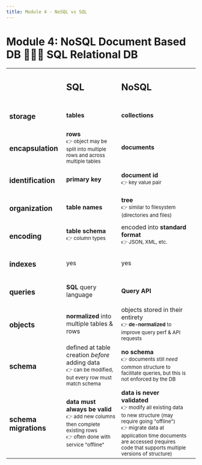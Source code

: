 ```yaml
---
title: Module 4 - NoSQL vs SQL
---
```


# Module 4: NoSQL Document Based DB 🤜💥🤛 SQL Relational DB

<table>
    <tbody>
        <tr>
            <td></td>
            <td><h2>SQL</h2></td>
            <td><h2>NoSQL</h2</td>
            <td></td>
        </tr>
        <tr>
            <td><h3>storage</h3</td>
            <td><strong>tables</strong</td>
            <td><strong>collections</strong></td>
        </tr>
        <tr>
            <td><h3>encapsulation</h3></td>
            <td>
                <strong>rows</strong><br/>
                <small>👉 object may be split into multiple rows and across multiple tables</small>
            </td>
            <td><strong>documents</strong></td>
        </tr>
        <tr>
            <td><h3>identification</h3></td>
            <td><strong>primary key</strong></td>
            <td>
                <strong>document id</strong><br/>
                <small>👉 key value pair</small>
            </td>
        </tr>
        <tr>
            <td><h3>organization</h3></td>
            <td><strong>table names</strong></td>
            <td>
                <strong>tree</strong><br/>
                <small>👉 similar to filesystem (directories and files)</small>
            </td>
        </tr>
        <tr>
            <td><h3>encoding</h3></td>
            <td>
                <strong>table schema</strong><br/>
                <small>👉 column types</small>
            </td>
            <td>
                encoded into <strong>standard format</strong><br/>
                <small>👉 JSON, XML, etc.</small>
            </td>
        </tr>
        <tr>
            <td><h3>indexes</h3></td>
            <td>yes</td>
            <td>yes</td>
        </tr>
        <tr>
            <td><h3>queries</h3></td>
            <td><strong>SQL</strong> query language</td>
            <td><strong>Query API</strong></td>
        </tr>
        <tr>
            <td><h3>objects</h3></td>
            <td><strong>normalized</strong> into multiple tables & rows</td>
            <td>
                objects stored in their entirety<br/>
                <small>👉 <strong>de-normalized</strong> to improve query perf & API requests</small>
            </td>
        </tr>
        <tr>
            <td><h3>schema</h3></td>
            <td>
                defined at table creation <em>before</em> adding data<br/>
                <small>👉 can be modified, but every row must match schema</small>
            </td>
            <td>
                <strong>no schema</strong><br/>
                <small>👉 documents still <em>need</em> common structure to facilitate queries, but this is not enforced by the DB</small>
            </td>
        </tr>
        <tr>
            <td><h3>schema migrations</h3></td>
            <td>
                <strong>data must always be valid</strong><br/>
                <small>
                    👉 add new columns then complete existing rows<br/>
                    👉 often done with service "offline"
                </small>
            </td>
            <td>
                <strong>data is never validated</strong><br/>
                <small>
                    👉 modify all existing data to new structure (may require going "offline")<br/>
                    👉 migrate data at application time documents are accessed (requires code that supports multiple versions of structure)
                </small>
            </td>
        </tr>
    </tbody>
</table>

